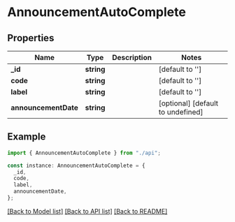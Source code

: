 # AnnouncementAutoComplete

## Properties

| Name                 | Type       | Description | Notes                             |
| -------------------- | ---------- | ----------- | --------------------------------- |
| **\_id**             | **string** |             | [default to '']                   |
| **code**             | **string** |             | [default to '']                   |
| **label**            | **string** |             | [default to '']                   |
| **announcementDate** | **string** |             | [optional] [default to undefined] |

## Example

```typescript
import { AnnouncementAutoComplete } from "./api";

const instance: AnnouncementAutoComplete = {
  _id,
  code,
  label,
  announcementDate,
};
```

[[Back to Model list]](../README.md#documentation-for-models) [[Back to API list]](../README.md#documentation-for-api-endpoints) [[Back to README]](../README.md)
